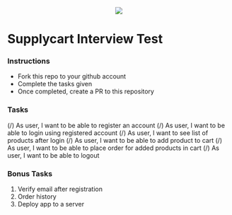 <p align="center">
    <img align="center" src="https://supplycart.my/wp-content/uploads/2019/09/sc_logo_tm.png">
</p>

# Supplycart Interview Test


### Instructions

- Fork this repo to your github account
- Complete the tasks given
- Once completed, create a PR to this repository

### Tasks

(/) As user, I want to be able to register an account </break>
(/) As user, I want to be able to login using registered account </break>
(/) As user, I want to see list of products after login </break>
(/) As user, I want to be able to add product to cart </break>
(/) As user, I want to be able to place order for added products in cart </break>
(/) As user, I want to be able to logout </break>

### Bonus Tasks

1. Verify email after registration
2. Order history
3. Deploy app to a server
